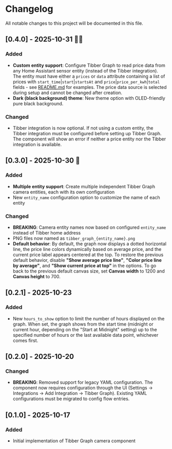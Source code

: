 # Changelog

All notable changes to this project will be documented in this file.

## [0.4.0] - 2025-10-31 🧛🏻

### Added

- **Custom entity support**: Configure Tibber Graph to read price data from any Home Assistant sensor entity (instead of the Tibber integration). The entity must have either a `prices` or `data` attribute containing a list of prices with `start_time`|`start`|`startsAt` and `price`|`price_per_kwh`|`total` fields - see [README.md](README.md) for examples. The price data source is selected during setup and cannot be changed after creation.
- **Dark (black background) theme**: New theme option with OLED-friendly pure black background.

### Changed

- Tibber integration is now optional. If not using a custom entity, the Tibber integration must be configured before setting up Tibber Graph. The component will show an error if neither a price entity nor the Tibber integration is available.

## [0.3.0] - 2025-10-30 🎃

### Added

- **Multiple entity support**: Create multiple independent Tibber Graph camera entities, each with its own configuration
- New `entity_name` configuration option to customize the name of each entity

### Changed

- **BREAKING**: Camera entity names now based on configured `entity_name` instead of Tibber home address
- PNG files now named as `tibber_graph_{entity_name}.png`
- **Default behavior**: By default, the graph now displays a dotted horizontal line, the price line colors dynamically based on average price, and the current price label appears centered at the top. To restore the previous default behavior, disable **"Show average price line"**, **"Color price line by average"**, and **"Show current price at top"** in the options. To go back to the previous default canvas size, set **Canvas width** to 1200 and **Canvas height** to 700.

## [0.2.1] - 2025-10-23

### Added

- New `hours_to_show` option to limit the number of hours displayed on the graph. When set, the graph shows from the start time (midnight or current hour, depending on the "Start at Midnight" setting) up to the specified number of hours or the last available data point, whichever comes first.

## [0.2.0] - 2025-10-20

### Changed

- **BREAKING**: Removed support for legacy YAML configuration. The component now requires configuration through the UI (Settings → Integrations → Add Integration → Tibber Graph). Existing YAML configurations must be migrated to config flow entries.

## [0.1.0] - 2025-10-17

### Added

- Initial implementation of Tibber Graph camera component
